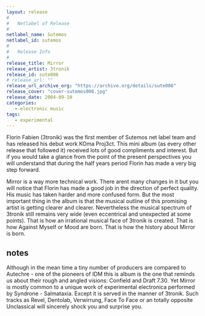 ```yaml
---
layout: release
#
#   Netlabel of Release
#
netlabel_name: Sutemos
netlabel_id: sutemos
#
#   Release Info
#
release_title: Mirror
release_artist: 3tronik
release_id: sute006
# release_url: ""
release_url_archive_org: "https://archive.org/details/sute006"
release_cover: "cover-sutemos006.jpg"
release_date: 2004-09-10
categories:
   - electronic music
tags:
   - experimental
---
```

Florin Fabien (3tronik) was the first member of Sutemos net label team and has released his debut work KOma Proj3ct. This mini album (as every other release that followed it) received lots of good compliments and interest. But if you would take a glance from the point of the present perspectives you will understand that during the half years period Florin has made a very big step forward.

Mirror is a way more technical work. There arent many changes in it but you will notice that Florin has made a good job in the direction of perfect quality. His music has taken harder and more confused form. But the most important thing in the album is that the musical outline of this promising artist is getting clearer and clearer. Nevertheless the musical spectrum of 3tronik still remains very wide (even eccentrical and unexpected at some points). That is how an irrational musical face of 3tronik is created. That is how Against Myself or Mood are born. That is how the history about Mirror is born.



## notes

Although in the mean time a tiny number of producers are compared to Autechre - one of the pioneers of IDM  this is album is the one that reminds us about their rough and angled visions: Confield and Draft 7.30. Yet Mirror is mostly common to a unique work of experimental electronica performed by Syndrone - Salmataxia. Except it is served in the manner of 3tronik. Such tracks as Revel, Dentolab, Verwirrung, Face To Face or an totally opposite Unclassical will sincerely shock you and surprise you.